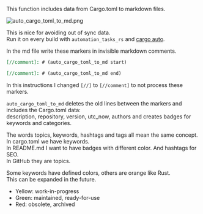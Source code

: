 [//]: # (auto_md_to_doc_comments segment start A)

This function includes data from Cargo.toml to markdown files.  

![auto_cargo_toml_to_md.png](https://github.com/automation-tasks-rs/cargo_auto_lib/blob/main/images/auto_cargo_toml_to_md.png?raw=true)

This is nice for avoiding out of sync data.  
Run it on every build with `automation_tasks_rs` and [cargo auto](https://crates.io/crates/cargo-auto).  
  
In the md file write these markers in invisible markdown comments.

```markdown
[//comment]: # (auto_cargo_toml_to_md start)

[//comment]: # (auto_cargo_toml_to_md end)

```

In this instructions I changed `[//]` to `[//comment]` to not process these markers.

`auto_cargo_toml_to_md` deletes the old lines between the markers and includes the Cargo.toml data:  
description, repository, version, utc_now, authors and creates badges for keywords and categories.

The words topics, keywords, hashtags and tags all mean the same concept.  
In cargo.toml we have keywords.  
In README.md I want to have badges with different color. And hashtags for SEO.  
In GitHub they are topics.

Some keywords have defined colors, others are orange like Rust.  
This can be expanded in the future.  

- Yellow: work-in-progress
- Green: maintained, ready-for-use
- Red: obsolete, archived

[//]: # (auto_md_to_doc_comments segment end A)

